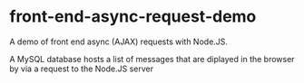 # front-end-async-request-demo
A demo of front end async (AJAX) requests with Node.JS.

A MySQL database hosts a list of messages that are diplayed in the browser by via a request to the Node.JS server
